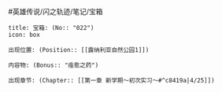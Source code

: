 #英雄传说/闪之轨迹/笔记/宝箱
```ad-quote
title: 宝箱: (No:: "022")
icon: box

出现位置: (Position:: [[露纳利亚自然公园1]])

内容物: (Bonus:: "痊愈之药")

出现章节: (Chapter:: [[第一章 新学期～初次实习～#^c8419a|4/25]])

```
